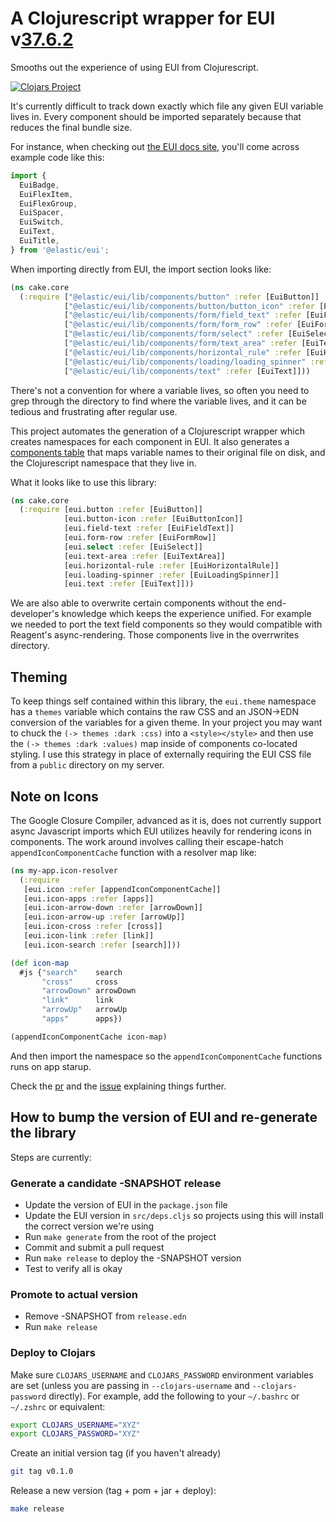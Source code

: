 # A Clojurescript wrapper for EUI v[37.6.2](https://elastic.github.io/eui/#/package/changelog)

Smooths out the experience of using EUI from Clojurescript.

[![Clojars Project](https://img.shields.io/clojars/v/co.elastic/eui-cljs.svg)](https://clojars.org/co.elastic/eui-cljs)

It's currently difficult to track down exactly which file any given EUI variable lives in. Every component should be imported separately because that reduces the final bundle size.

For instance, when checking out [the EUI docs site](https://elastic.github.io/eui/#/), you'll come across example code like this:

```javascript
import {
  EuiBadge,
  EuiFlexItem,
  EuiFlexGroup,
  EuiSpacer,
  EuiSwitch,
  EuiText,
  EuiTitle,
} from '@elastic/eui';
```

When importing directly from EUI, the import section looks like:

```clojure
(ns cake.core
  (:require ["@elastic/eui/lib/components/button" :refer [EuiButton]]
            ["@elastic/eui/lib/components/button/button_icon" :refer [EuiButtonIcon]]
            ["@elastic/eui/lib/components/form/field_text" :refer [EuiFieldText]]
            ["@elastic/eui/lib/components/form/form_row" :refer [EuiFormRow]]
            ["@elastic/eui/lib/components/form/select" :refer [EuiSelect]]
            ["@elastic/eui/lib/components/form/text_area" :refer [EuiTextArea]]
            ["@elastic/eui/lib/components/horizontal_rule" :refer [EuiHorizontalRule]]
            ["@elastic/eui/lib/components/loading/loading_spinner" :refer [EuiLoadingSpinner]]
            ["@elastic/eui/lib/components/text" :refer [EuiText]]))
```

There's not a convention for where a variable lives, so often you need to grep through the directory to find where the variable lives, and it can be tedious and frustrating after regular use.

This project automates the generation of a Clojurescript wrapper which creates namespaces for each component in EUI. It also generates a [components table](./components.md) that maps variable names to their original file on disk, and the Clojurescript namespace that they live in.

What it looks like to use this library:

```clojure
(ns cake.core
  (:require [eui.button :refer [EuiButton]]
            [eui.button-icon :refer [EuiButtonIcon]]
            [eui.field-text :refer [EuiFieldText]]
            [eui.form-row :refer [EuiFormRow]]
            [eui.select :refer [EuiSelect]]
            [eui.text-area :refer [EuiTextArea]]
            [eui.horizontal-rule :refer [EuiHorizontalRule]]
            [eui.loading-spinner :refer [EuiLoadingSpinner]]
            [eui.text :refer [EuiText]]))
```

We are also able to overwrite certain components without the end-developer's knowledge which keeps the experience unified. For example we needed to port the text field components so they would compatible with Reagent's async-rendering. Those components live in the overrwrites directory.

## Theming

To keep things self contained within this library, the `eui.theme` namespace has a `themes` variable which contains the raw CSS and an JSON->EDN conversion of the variables for a given theme. In your project you may want to chuck the `(-> themes :dark :css)` into a `<style></style>` and then use the `(-> themes :dark :values)` map inside of components co-located styling. I use this strategy in place of externally requiring the EUI CSS file from a `public` directory on my server.

## Note on Icons

The Google Closure Compiler, advanced as it is, does not currently support async Javascript imports which EUI utilizes heavily for rendering icons in components. The work around involves calling their escape-hatch `appendIconComponentCache` function with a resolver map like:

```clojure
(ns my-app.icon-resolver
  (:require
   [eui.icon :refer [appendIconComponentCache]]
   [eui.icon-apps :refer [apps]]
   [eui.icon-arrow-down :refer [arrowDown]]
   [eui.icon-arrow-up :refer [arrowUp]]
   [eui.icon-cross :refer [cross]]
   [eui.icon-link :refer [link]]
   [eui.icon-search :refer [search]]))

(def icon-map
  #js {"search"    search
       "cross"     cross
       "arrowDown" arrowDown
       "link"      link
       "arrowUp"   arrowUp
       "apps"      apps})

(appendIconComponentCache icon-map)
```

And then import the namespace so the `appendIconComponentCache` functions runs on app starup.

Check the [pr](https://github.com/elastic/eui/pull/3481) and the [issue](https://github.com/elastic/eui/issues/2973) explaining things further.

## How to bump the version of EUI and re-generate the library

Steps are currently:

### Generate a candidate -SNAPSHOT release
- Update the version of EUI in the `package.json` file
- Update the EUI version in `src/deps.cljs` so projects using this will install the correct version we're using
- Run `make generate` from the root of the project
- Commit and submit a pull request
- Run `make release` to deploy the -SNAPSHOT version
- Test to verify all is okay

### Promote to actual version
- Remove -SNAPSHOT from `release.edn`
- Run `make release`

### Deploy to Clojars

Make sure `CLOJARS_USERNAME` and `CLOJARS_PASSWORD` environment variables are set
(unless you are passing in `--clojars-username` and `--clojars-password` directly).
For example, add the following to your `~/.bashrc` or `~/.zshrc` or equivalent:

```sh
export CLOJARS_USERNAME="XYZ"
export CLOJARS_PASSWORD="XYZ"
```

Create an initial version tag (if you haven't already)

```sh
git tag v0.1.0
```

Release a new version (tag + pom + jar + deploy):

```sh
make release
```

